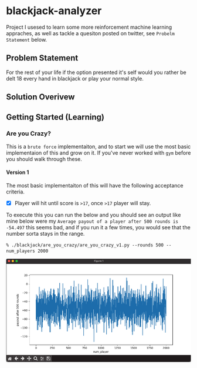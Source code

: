 # blackjack-analyzer
Project I usesed to learn some more reinforcement machine learning appraches, as well as tackle a quesiton posted on twitter, see `Probelm Statement` below.

## Problem Statement
For the rest of your life if the option presented it's self would you rather be delt 18 every hand in blackjack or play your normal style.

## Solution Overivew

## Getting Started (Learning)

### Are you Crazy?
This is a `brute force` implementaiton, and to start we will use the most basic implementaion of this and grow on it. If you've never worked with `gym` before you should walk through these.

#### Version 1
The most basic implementaiton of this will have the following acceptance criteria.

- [x] Player will hit until score is `>17`, once `>17` player will stay.

To execute this you can run the below and you should see an output like mine below were my `Average payout of a player after 500 rounds is -54.497` this seems bad, and if you run it a few times, you would see that the number sorta stays in the range.

```
% ./blackjack/are_you_crazy/are_you_crazy_v1.py --rounds 500 --num_players 2000
```
![Are you Crazy Version 1](/images/are_you_crazy_v1.png)